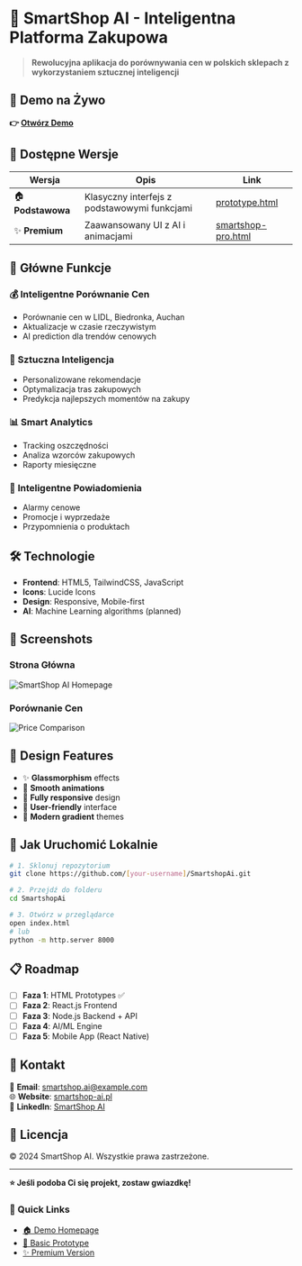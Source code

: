 # 🛒 SmartShop AI - Inteligentna Platforma Zakupowa

> **Rewolucyjna aplikacja do porównywania cen w polskich sklepach z wykorzystaniem sztucznej inteligencji**

## 🚀 Demo na Żywo

**👉 [Otwórz Demo](https://[your-username].github.io/SmartshopAi/)**

## 📱 Dostępne Wersje

| Wersja | Opis | Link |
|--------|------|------|
| 🏠 **Podstawowa** | Klasyczny interfejs z podstawowymi funkcjami | [prototype.html](./prototype.html) |
| ✨ **Premium** | Zaawansowany UI z AI i animacjami | [smartshop-pro.html](./smartshop-pro.html) |

## 🎯 Główne Funkcje

### 💰 **Inteligentne Porównanie Cen**
- Porównanie cen w LIDL, Biedronka, Auchan
- Aktualizacje w czasie rzeczywistym
- AI prediction dla trendów cenowych

### 🤖 **Sztuczna Inteligencja**
- Personalizowane rekomendacje
- Optymalizacja tras zakupowych
- Predykcja najlepszych momentów na zakupy

### 📊 **Smart Analytics**
- Tracking oszczędności
- Analiza wzorców zakupowych
- Raporty miesięczne

### 🔔 **Inteligentne Powiadomienia**
- Alarmy cenowe
- Promocje i wyprzedaże
- Przypomnienia o produktach

## 🛠️ Technologie

- **Frontend**: HTML5, TailwindCSS, JavaScript
- **Icons**: Lucide Icons
- **Design**: Responsive, Mobile-first
- **AI**: Machine Learning algorithms (planned)

## 📸 Screenshots

### Strona Główna
![SmartShop AI Homepage](https://via.placeholder.com/800x400?text=SmartShop+AI+Homepage)

### Porównanie Cen
![Price Comparison](https://via.placeholder.com/800x400?text=Price+Comparison+Feature)

## 🎨 Design Features

- ✨ **Glassmorphism** effects
- 🌊 **Smooth animations** 
- 📱 **Fully responsive** design
- 🎯 **User-friendly** interface
- 🎨 **Modern gradient** themes

## 🚀 Jak Uruchomić Lokalnie

```bash
# 1. Sklonuj repozytorium
git clone https://github.com/[your-username]/SmartshopAi.git

# 2. Przejdź do folderu
cd SmartshopAi

# 3. Otwórz w przeglądarce
open index.html
# lub
python -m http.server 8000
```

## 📋 Roadmap

- [ ] **Faza 1**: HTML Prototypes ✅
- [ ] **Faza 2**: React.js Frontend
- [ ] **Faza 3**: Node.js Backend + API
- [ ] **Faza 4**: AI/ML Engine
- [ ] **Faza 5**: Mobile App (React Native)

## 🤝 Kontakt

📧 **Email**: smartshop.ai@example.com  
🌐 **Website**: [smartshop-ai.pl](https://smartshop-ai.pl)  
💼 **LinkedIn**: [SmartShop AI](https://linkedin.com/company/smartshop-ai)

## 📄 Licencja

© 2024 SmartShop AI. Wszystkie prawa zastrzeżone.

---

**⭐ Jeśli podoba Ci się projekt, zostaw gwiazdkę!**

### 🔗 Quick Links
- [🏠 Demo Homepage](./index.html)
- [📱 Basic Prototype](./prototype.html) 
- [✨ Premium Version](./smartshop-pro.html) 